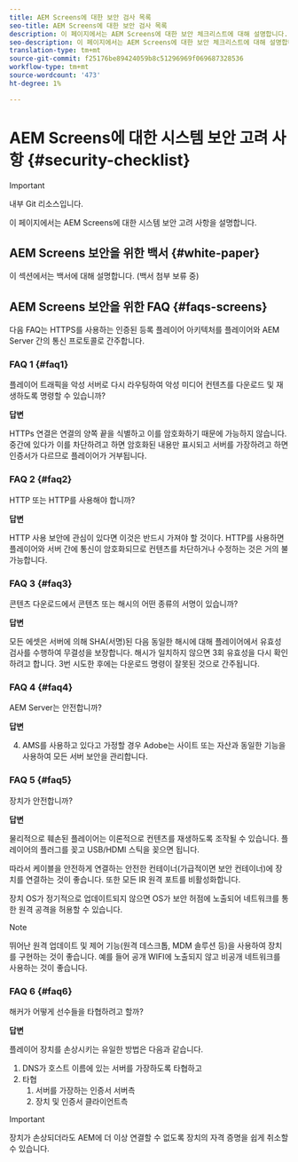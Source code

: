 ```yaml
---
title: AEM Screens에 대한 보안 검사 목록
seo-title: AEM Screens에 대한 보안 검사 목록
description: 이 페이지에서는 AEM Screens에 대한 보안 체크리스트에 대해 설명합니다.
seo-description: 이 페이지에서는 AEM Screens에 대한 보안 체크리스트에 대해 설명합니다.
translation-type: tm+mt
source-git-commit: f25176be89424059b8c51296969f069687328536
workflow-type: tm+mt
source-wordcount: '473'
ht-degree: 1%

---
```



# AEM Screens에 대한 시스템 보안 고려 사항 {#security-checklist}

>[!IMPORTANT]
>
>내부 Git 리소스입니다.

이 페이지에서는 AEM Screens에 대한 시스템 보안 고려 사항을 설명합니다.


## AEM Screens 보안을 위한 백서 {#white-paper}

이 섹션에서는 백서에 대해 설명합니다. (백서 첨부 보류 중)


## AEM Screens 보안을 위한 FAQ {#faqs-screens}

다음 FAQ는 HTTPS를 사용하는 인증된 등록 플레이어 아키텍처를 플레이어와 AEM Server 간의 통신 프로토콜로 간주합니다.

### FAQ 1 {#faq1}

플레이어 트래픽을 악성 서버로 다시 라우팅하여 악성 미디어 컨텐츠를 다운로드 및 재생하도록 명령할 수 있습니까?

**답변**

HTTPs 연결은 연결의 양쪽 끝을 식별하고 이를 암호화하기 때문에 가능하지 않습니다. 중간에 있다가 이를 차단하려고 하면 암호화된 내용만 표시되고 서버를 가장하려고 하면 인증서가 다르므로 플레이어가 거부됩니다.


### FAQ 2 {#faq2}

HTTP 또는 HTTP를 사용해야 합니까?

**답변**

HTTP 사용 보안에 관심이 있다면 이것은 반드시 가져야 할 것이다. HTTP를 사용하면 플레이어와 서버 간에 통신이 암호화되므로 컨텐츠를 차단하거나 수정하는 것은 거의 불가능합니다.


### FAQ 3 {#faq3}

콘텐츠 다운로드에서 콘텐츠 또는 해시의 어떤 종류의 서명이 있습니까?

**답변**

모든 에셋은 서버에 의해 SHA(서명)된 다음 동일한 해시에 대해 플레이어에서 유효성 검사를 수행하여 무결성을 보장합니다.
해시가 일치하지 않으면 3회 유효성을 다시 확인하려고 합니다. 3번 시도한 후에는 다운로드 명령이 잘못된 것으로 간주됩니다.


### FAQ 4 {#faq4}

AEM Server는 안전합니까?

**답변**

4. AMS를 사용하고 있다고 가정할 경우 Adobe는 사이트 또는 자산과 동일한 기능을 사용하여 모든 서버 보안을 관리합니다.


### FAQ 5 {#faq5}

장치가 안전합니까?

**답변**

물리적으로 훼손된 플레이어는 이론적으로 컨텐츠를 재생하도록 조작될 수 있습니다. 플레이어의 플러그를 꽂고 USB/HDMI 스틱을 꽂으면 됩니다.

따라서 케이블을 안전하게 연결하는 안전한 컨테이너(가급적이면 보안 컨테이너)에 장치를 연결하는 것이 좋습니다. 또한 모든 IR 원격 포트를 비활성화합니다.

장치 OS가 정기적으로 업데이트되지 않으면 OS가 보안 허점에 노출되어 네트워크를 통한 원격 공격을 허용할 수 있습니다.

>[!NOTE]
>
>뛰어난 원격 업데이트 및 제어 기능(원격 데스크톱, MDM 솔루션 등)을 사용하여 장치를 구현하는 것이 좋습니다. 예를 들어 공개 WIFI에 노출되지 않고 비공개 네트워크를 사용하는 것이 좋습니다.


### FAQ 6 {#faq6}

해커가 어떻게 선수들을 타협하려고 할까?

**답변**

플레이어 장치를 손상시키는 유일한 방법은 다음과 같습니다.

1. DNS가 호스트 이름에 있는 서버를 가장하도록 타협하고
1. 타협
   1. 서버를 가장하는 인증서 서버측
   1. 장치 및 인증서 클라이언트측

>[!IMPORTANT]
>장치가 손상되더라도 AEM에 더 이상 연결할 수 없도록 장치의 자격 증명을 쉽게 취소할 수 있습니다.






